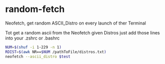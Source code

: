 # random-fetch
Neofetch, get random ASCII_Distro on every launch of ther Terminal

Tot get a random ascii from the Neofetch given Distros just add those lines into your .zshrc or .bashrc
```bash
NUM=$(shuf -i 1-229 -n 1)
RDIST=$(awk NR==$NUM /pathToFile/distros.txt)
neofetch --ascii_distro $test
```